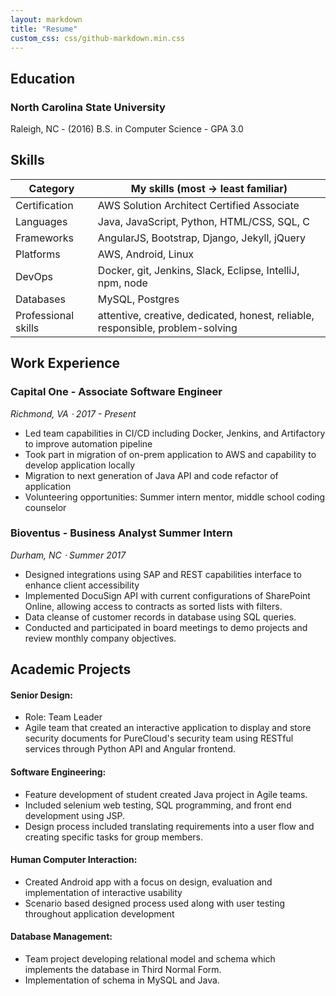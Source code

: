 ```yaml
---
layout: markdown
title: "Resume"
custom_css: css/github-markdown.min.css
---
```


## Education

### North Carolina State University
Raleigh, NC - 
(2016) B.S. in Computer Science - GPA 3.0

## Skills
 
| Category      | My skills (most &rarr; least familiar)                      |
|---------------|-------------------------------------------------------------|
| Certification | AWS Solution Architect Certified Associate
| Languages     | Java, JavaScript, Python, HTML/CSS, SQL, C                  |
| Frameworks    | AngularJS, Bootstrap, Django, Jekyll, jQuery                |
| Platforms     | AWS, Android, Linux                                         |
| DevOps        | Docker, git, Jenkins, Slack, Eclipse, IntelliJ, npm, node   |
| Databases     | MySQL, Postgres                                             |
|Professional skills| attentive, creative, dedicated, honest, reliable, responsible, problem-solving|
 

## Work Experience

### Capital One - Associate Software Engineer

*Richmond, VA &sdot; 2017 - Present*
 - Led team capabilities in CI/CD including Docker, Jenkins, and Artifactory to improve automation pipeline
 - Took part in migration of on-prem application to AWS and capability to develop application locally
 - Migration to next generation of Java API and code refactor of application
 - Volunteering opportunities: Summer intern mentor, middle school coding counselor

### Bioventus - Business Analyst Summer Intern

*Durham, NC &sdot; Summer 2017*
 - Designed integrations using SAP and REST capabilities  interface to enhance client accessibility
 - Implemented DocuSign API with current configurations of SharePoint Online, allowing access to contracts as sorted lists with filters.
 - Data cleanse of customer records in database using SQL queries.
 - Conducted and participated in board meetings to demo projects and review monthly company objectives. 

## Academic Projects

#### Senior Design: 

 - Role: Team  Leader
 - Agile team that created an interactive application to display and store security documents for
 PureCloud's security team using RESTful services through Python API and Angular frontend.

#### Software Engineering: 

 - Feature development of student created Java project in Agile teams. 
 - Included selenium web testing, SQL programming, and front end development using JSP.
 - Design process included translating requirements into a user flow and creating specific tasks for group members.

#### Human Computer Interaction:

 - Created Android app with a focus on design, evaluation and implementation of interactive usability
 - Scenario based designed process used along with user testing throughout application development


#### Database Management: 

 - Team project developing relational model and schema which implements the database in Third Normal Form. 
 - Implementation of schema in MySQL and Java.
